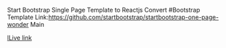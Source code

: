 Start Bootstrap Single Page Template to Reactjs Convert
#Bootstrap Template Link:https://github.com/startbootstrap/startbootstrap-one-page-wonder
Main 

<a href="https://bootstrap-to-react-convert.netlify.app/">lLive link</a>

